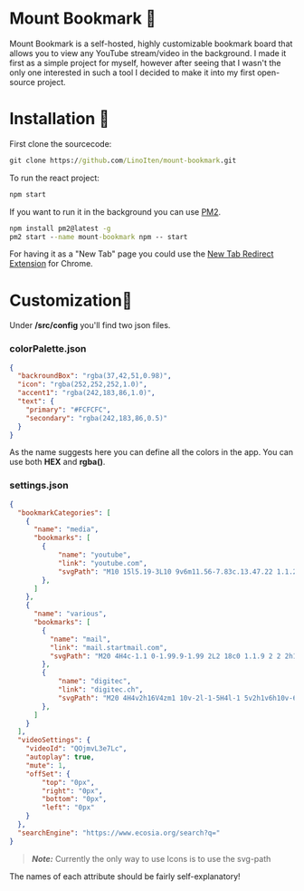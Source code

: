 # Mount Bookmark :mount_fuji:

Mount Bookmark is a self-hosted, highly customizable bookmark board that allows you to view any YouTube stream/video in the background. I made it first as a simple project for myself, however after seeing that I wasn't the only one interested in such a tool I decided to make it into my first open-source project.

# Installation :volcano:

First clone the sourcecode:

```cmd
git clone https://github.com/LinoIten/mount-bookmark.git
```

To run the react project:

```cmd
npm start
```

If you want to run it in the background you can use [PM2](https://pm2.keymetrics.io/).
```cmd
npm install pm2@latest -g
pm2 start --name mount-bookmark npm -- start
```

For having it as a "New Tab" page you could use the [New Tab Redirect Extension](https://chrome.google.com/webstore/detail/new-tab-redirect/icpgjfneehieebagbmdbhnlpiopdcmna) for Chrome. 

# Customization:scroll:

Under **/src/config** you'll find two json files. 

### colorPalette.json

```json
{
  "backroundBox": "rgba(37,42,51,0.98)",
  "icon": "rgba(252,252,252,1.0)",
  "accent1": "rgba(242,183,86,1.0)",
  "text": {
    "primary": "#FCFCFC",
    "secondary": "rgba(242,183,86,0.5)"
  }
}
```

As the name suggests here you can define all the colors in the app. You can use both **HEX** and **rgba()**.

### settings.json

```json
{
  "bookmarkCategories": [
    {
      "name": "media",
      "bookmarks": [
        {
            "name": "youtube", 
            "link": "youtube.com", 
            "svgPath": "M10 15l5.19-3L10 9v6m11.56-7.83c.13.47.22 1.1.28 1.9.07.8.1 1.49.1 2.09L22 12c0 2.19-.16 3.8-.44 4.83-.25.9-.83 1.48-1.73 1.73-.47.13-1.33.22-2.65.28-1.3.07-2.49.1-3.59.1L12 19c-4.19 0-6.8-.16-7.83-.44-.9-.25-1.48-.83-1.73-1.73-.13-.47-.22-1.1-.28-1.9-.07-.8-.1-1.49-.1-2.09L2 12c0-2.19.16-3.8.44-4.83.25-.9.83-1.48 1.73-1.73.47-.13 1.33-.22 2.65-.28 1.3-.07 2.49-.1 3.59-.1L12 5c4.19 0 6.8.16 7.83.44.9.25 1.48.83 1.73 1.73z"
        },
      ]
    },
    {
      "name": "various",
      "bookmarks": [
        {
          "name": "mail", 
          "link": "mail.startmail.com", 
          "svgPath": "M20 4H4c-1.1 0-1.99.9-1.99 2L2 18c0 1.1.9 2 2 2h16c1.1 0 2-.9 2-2V6c0-1.1-.9-2-2-2zm0 4l-8 5-8-5V6l8 5 8-5v2z"
        },
        {
            "name": "digitec", 
            "link": "digitec.ch", 
            "svgPath": "M20 4H4v2h16V4zm1 10v-2l-1-5H4l-1 5v2h1v6h10v-6h4v6h2v-6h1zm-9 4H6v-4h6v4z"
        },
      ]
    }
  ],
  "videoSettings": {
    "videoId": "QOjmvL3e7Lc",
    "autoplay": true,
    "mute": 1,
    "offSet": {
        "top": "0px",
        "right": "0px",
        "bottom": "0px",
        "left": "0px"
    }
  },
  "searchEngine": "https://www.ecosia.org/search?q="
}
```

> **_Note:_**  Currently the only way to use Icons is to use the svg-path

The names of each attribute should be fairly self-explanatory!
